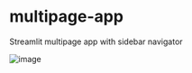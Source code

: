 # multipage-app
Streamlit multipage app with sidebar navigator

![image](https://github.com/fsmosca/multipage-app/assets/22366935/aec6460b-4f98-44e7-a9d7-c695ba34387c)
